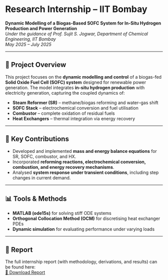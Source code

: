 # Research Internship – IIT Bombay

**Dynamic Modelling of a Biogas-Based SOFC System for In-Situ Hydrogen Production and Power Generation**  
*Under the guidance of Prof. Sujit S. Jogwar, Department of Chemical Engineering, IIT Bombay*  
*May 2025 – July 2025*

---

## 🔎 Project Overview
This project focuses on the **dynamic modelling and control** of a biogas-fed **Solid Oxide Fuel Cell (SOFC) system** designed for renewable power generation. The model integrates **in-situ hydrogen production** with electricity generation, capturing the coupled dynamics of:

- **Steam Reformer (SR)** – methane/biogas reforming and water–gas shift  
- **SOFC Stack** – electrochemical conversion and fuel utilisation  
- **Combustor** – complete oxidation of residual fuels  
- **Heat Exchangers** – thermal integration via energy recovery  

---

## 🧩 Key Contributions
- Developed and implemented **mass and energy balance equations** for SR, SOFC, combustor, and HX.  
- Incorporated **reforming reactions, electrochemical conversion, combustion, and energy recovery mechanisms**.  
- Analysed **system response under transient conditions**, including step changes in current demand.  

---

## 📊 Tools & Methods
- **MATLAB (ode15s)** for solving stiff ODE systems  
- **Orthogonal Collocation Method (OCM)** for discretising heat exchanger PDEs  
- **Dynamic simulation** for evaluating performance under varying loads  

---

## 📑 Report
The full internship report (with methodology, derivations, and results) can be found here:  
[📄 Download Report](./Report.pdf)
